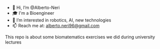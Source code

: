 - 👋 Hi, I’m @Alberto-Neri
- 🎓 I'm a Bioengineer
- 👀 I’m interested in robotics, AI, new technologies
- 📫 Reach me at: alberto.neri96@gmail.com

This repo is about some biomatematics exercises we did during university lectures

<!---
Alberto-Neri/Alberto-Neri is a ✨ special ✨ repository because its `README.md` (this file) appears on your GitHub profile.
You can click the Preview link to take a look at your changes.
--->
